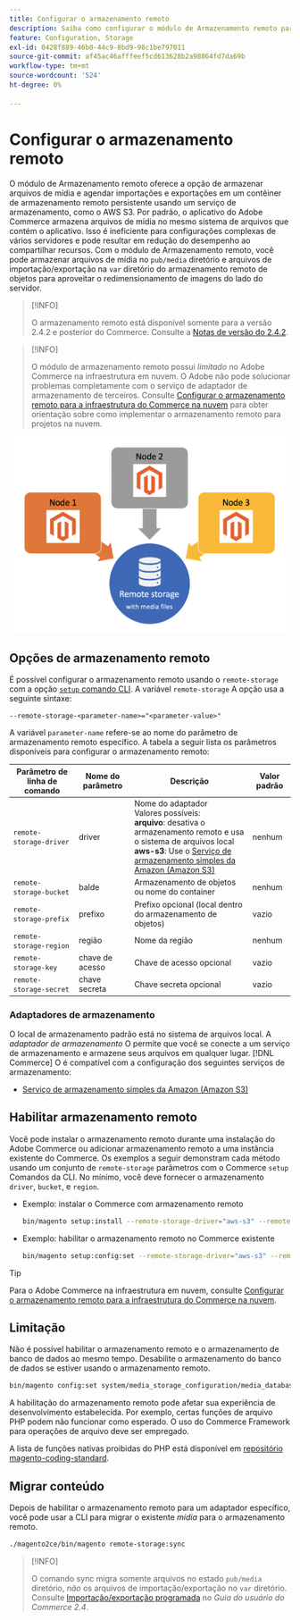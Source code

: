 ```yaml
---
title: Configurar o armazenamento remoto
description: Saiba como configurar o módulo de Armazenamento remoto para o aplicativo de comércio local.
feature: Configuration, Storage
exl-id: 0428f889-46b0-44c9-8bd9-98c1be797011
source-git-commit: af45ac46afffeef5cd613628b2a98864fd7da69b
workflow-type: tm+mt
source-wordcount: '524'
ht-degree: 0%

---
```


# Configurar o armazenamento remoto

O módulo de Armazenamento remoto oferece a opção de armazenar arquivos de mídia e agendar importações e exportações em um contêiner de armazenamento remoto persistente usando um serviço de armazenamento, como o AWS S3. Por padrão, o aplicativo do Adobe Commerce armazena arquivos de mídia no mesmo sistema de arquivos que contém o aplicativo. Isso é ineficiente para configurações complexas de vários servidores e pode resultar em redução do desempenho ao compartilhar recursos. Com o módulo de Armazenamento remoto, você pode armazenar arquivos de mídia no `pub/media` diretório e arquivos de importação/exportação na `var` diretório do armazenamento remoto de objetos para aproveitar o redimensionamento de imagens do lado do servidor.

>[!INFO]
>
>O armazenamento remoto está disponível somente para a versão 2.4.2 e posterior do Commerce. Consulte a [Notas de versão do 2.4.2](https://devdocs.magento.com/guides/v2.4/release-notes/open-source-2-4-2.html).

>[!INFO]
>
>O módulo de armazenamento remoto possui _limitado_ no Adobe Commerce na infraestrutura em nuvem. O Adobe não pode solucionar problemas completamente com o serviço de adaptador de armazenamento de terceiros. Consulte [Configurar o armazenamento remoto para a infraestrutura do Commerce na nuvem](cloud-support.md) para obter orientação sobre como implementar o armazenamento remoto para projetos na nuvem.

![imagem do esquema](../../assets/configuration/remote-storage-schema.png)

## Opções de armazenamento remoto

É possível configurar o armazenamento remoto usando o `remote-storage` com a opção [`setup` comando CLI](../../installation/tutorials/deployment.md). A variável `remote-storage` A opção usa a seguinte sintaxe:

```text
--remote-storage-<parameter-name>="<parameter-value>"
```

A variável `parameter-name` refere-se ao nome do parâmetro de armazenamento remoto específico. A tabela a seguir lista os parâmetros disponíveis para configurar o armazenamento remoto:

| Parâmetro de linha de comando | Nome do parâmetro | Descrição | Valor padrão |
|--- |--- |--- |--- |
| `remote-storage-driver` | driver | Nome do adaptador<br>Valores possíveis:<br>**arquivo**: desativa o armazenamento remoto e usa o sistema de arquivos local <br>**aws-s3**: Use o [Serviço de armazenamento simples da Amazon (Amazon S3)](remote-storage-aws-s3.md) | nenhum |
| `remote-storage-bucket` | balde | Armazenamento de objetos ou nome do container | nenhum |
| `remote-storage-prefix` | prefixo | Prefixo opcional (local dentro do armazenamento de objetos) | vazio |
| `remote-storage-region` | região | Nome da região | nenhum |
| `remote-storage-key` | chave de acesso | Chave de acesso opcional | vazio |
| `remote-storage-secret` | chave secreta | Chave secreta opcional | vazio |

### Adaptadores de armazenamento

O local de armazenamento padrão está no sistema de arquivos local. A _adaptador de armazenamento_ O permite que você se conecte a um serviço de armazenamento e armazene seus arquivos em qualquer lugar. [!DNL Commerce] O é compatível com a configuração dos seguintes serviços de armazenamento:

- [Serviço de armazenamento simples da Amazon (Amazon S3)](remote-storage-aws-s3.md)

## Habilitar armazenamento remoto

Você pode instalar o armazenamento remoto durante uma instalação do Adobe Commerce ou adicionar armazenamento remoto a uma instância existente do Commerce. Os exemplos a seguir demonstram cada método usando um conjunto de `remote-storage` parâmetros com o Commerce `setup` Comandos da CLI. No mínimo, você deve fornecer o armazenamento `driver`, `bucket`, e `region`.

- Exemplo: instalar o Commerce com armazenamento remoto

  ```bash
  bin/magento setup:install --remote-storage-driver="aws-s3" --remote-storage-bucket="myBucket" --remote-storage-region="us-east-1"
  ```

- Exemplo: habilitar o armazenamento remoto no Commerce existente

  ```bash
  bin/magento setup:config:set --remote-storage-driver="aws-s3" --remote-storage-bucket="myBucket" --remote-storage-region="us-east-1"
  ```

>[!TIP]
>
>Para o Adobe Commerce na infraestrutura em nuvem, consulte [Configurar o armazenamento remoto para a infraestrutura do Commerce na nuvem](cloud-support.md).

## Limitação

Não é possível habilitar o armazenamento remoto e o armazenamento de banco de dados ao mesmo tempo. Desabilite o armazenamento do banco de dados se estiver usando o armazenamento remoto.

```bash
bin/magento config:set system/media_storage_configuration/media_database 0
```

A habilitação do armazenamento remoto pode afetar sua experiência de desenvolvimento estabelecida. Por exemplo, certas funções de arquivo PHP podem não funcionar como esperado. O uso do Commerce Framework para operações de arquivo deve ser empregado.

A lista de funções nativas proibidas do PHP está disponível em [repositório magento-coding-standard][code-standard].

## Migrar conteúdo

Depois de habilitar o armazenamento remoto para um adaptador específico, você pode usar a CLI para migrar o existente _mídia_ para o armazenamento remoto.

```bash
./magento2ce/bin/magento remote-storage:sync
```

>[!INFO]
>
>O comando sync migra somente arquivos no estado `pub/media` diretório, _não_ os arquivos de importação/exportação no `var` diretório. Consulte [Importação/exportação programada][import-export] no _Guia do usuário do Commerce 2.4_.

<!-- link definitions -->

[import-export]: https://docs.magento.com/user-guide/system/data-scheduled-import-export.html
[code-standard]: https://github.com/magento/magento-coding-standard/blob/develop/Magento2/Sniffs/Functions/DiscouragedFunctionSniff.php
